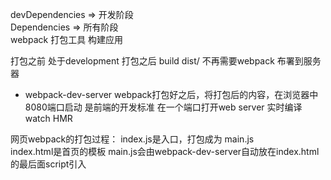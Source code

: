 devDependencies => 开发阶段   
Dependencies => 所有阶段    
webpack 打包工具 构建应用

打包之前  处于development
打包之后 build dist/  不再需要webpack 布署到服务器

- webpack-dev-server
  webpack打包好之后，将打包后的内容，在浏览器中8080端口启动 是前端的开发标准
  在一个端口打开web server
  实时编译 watch HMR

网页webpack的打包过程： 
index.js是入口，打包成为 main.js    
index.html是首页的模板 main.js会由webpack-dev-server自动放在index.html的最后面script引入
